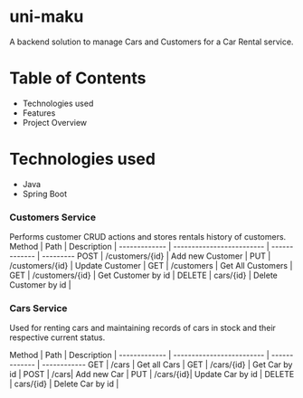 # uni-maku
A backend solution to manage Cars and Customers for a Car Rental service.


# Table of Contents
* Technologies used 
* Features
* Project Overview

# Technologies used
* Java
* Spring Boot


###  Customers Service
Performs customer CRUD actions and stores rentals history of customers. 
Method	| Path	| Description	|
------------- | ------------------------- | ------------- | ---------
POST | /customers/{id} | Add new Customer |
PUT | /customers/{id} | Update Customer |
GET	| /customers	| Get All Customers |
GET	| /customers/{id}	| Get Customer by id |
DELETE | cars/{id} | Delete Customer by id |
 
### Cars Service
Used for renting cars and maintaining records of cars in stock and their respective current status. 

Method	| Path	| Description	|
------------- | ------------------------- | ------------- | ------------
GET | /cars | Get all Cars |
GET | /cars/{id} | Get Car by id |
POST	| /cars| Add new Car |
PUT	| /cars/{id}| Update Car by id |
DELETE | cars/{id} | Delete Car by id |
